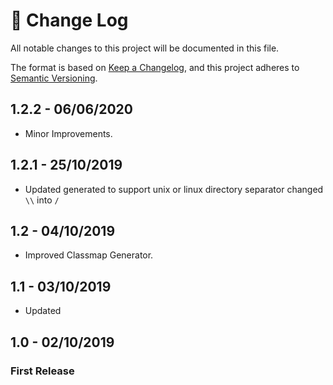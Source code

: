 # 📝  Change Log

All notable changes to this project will be documented in this file.

The format is based on [Keep a Changelog](https://keepachangelog.com/en/1.0.0/), and this project adheres to [Semantic Versioning](https://semver.org/spec/v2.0.0.html).

## 1.2.2 - 06/06/2020
* Minor Improvements.

## 1.2.1 - 25/10/2019
* Updated generated to support unix or linux directory separator changed `\\` into `/`

## 1.2 - 04/10/2019
* Improved Classmap Generator.

## 1.1 - 03/10/2019
* Updated

## 1.0 - 02/10/2019
### First Release


<!--
## Unreleased

## 1.0 - 01/02/2020
### Added

### Changed

### Deprecated

### Removed

### Fixed

### Security

-->

